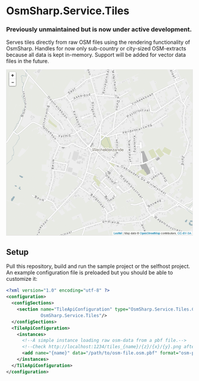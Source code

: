 OsmSharp.Service.Tiles
======================

### Previously unmaintained but is now under active development. 

Serves tiles directly from raw OSM files using the rendering functionality of OsmSharp. Handles for now only sub-country or city-sized OSM-extracts because all data is kept in-memory. Support will be added for vector data files in the future.

<p>
	<img src="https://raw.githubusercontent.com/OsmSharp/OsmSharp.Service.Tiles/master/screenshots/osmsharp_tiles_leaflet.png" width="600"/>
</p>

Setup
-----

Pull this repository, build and run the sample project or the selfhost project. An example configuration file is preloaded but you should be able to customize it:

```xml
﻿<?xml version="1.0" encoding="utf-8" ?>
<configuration>
  <configSections>
    <section name="TileApiConfiguration" type="OsmSharp.Service.Tiles.Configurations.TileApiConfiguration,
             OsmSharp.Service.Tiles"/>
  </configSections>
  <TileApiConfiguration>
    <instances>
      <!--A simple instance loading raw osm-data from a pbf file.-->
      <!--Check http://localhost:1234/tiles_{name}/{z}/{x}/{y}.png after starting.-->
      <add name="{name}" data="/path/to/osm-file.osm.pbf" format="osm-pbf" mapcss="path/to/mapcss-file.mapcss"/>
    </instances>
  </TileApiConfiguration>
</configuration>
```
